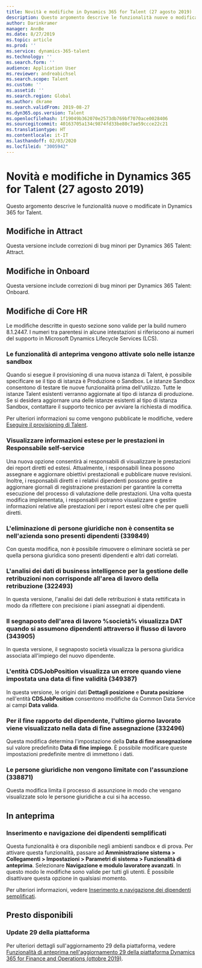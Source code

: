```yaml
---
title: Novità e modifiche in Dynamics 365 for Talent (27 agosto 2019)
description: Questo argomento descrive le funzionalità nuove o modificate di Microsoft Dynamics 365 for Talent.
author: Darinkramer
manager: AnnBe
ms.date: 8/27/2019
ms.topic: article
ms.prod: ''
ms.service: dynamics-365-talent
ms.technology: ''
ms.search.form: ''
audience: Application User
ms.reviewer: andreabichsel
ms.search.scope: Talent
ms.custom: ''
ms.assetid: ''
ms.search.region: Global
ms.author: dkrame
ms.search.validFrom: 2019-08-27
ms.dyn365.ops.version: Talent
ms.openlocfilehash: 1f19049b362070e2573db769bf7070ace0028406
ms.sourcegitcommit: 40163705a134c9874fd33be80c7ae59ccce22c21
ms.translationtype: HT
ms.contentlocale: it-IT
ms.lasthandoff: 02/03/2020
ms.locfileid: "3005942"
---
```

# <a name="whats-new-or-changed-in-dynamics-365-for-talent-august-27-2019"></a>Novità e modifiche in Dynamics 365 for Talent (27 agosto 2019)

Questo argomento descrive le funzionalità nuove o modificate in Dynamics 365 for Talent.

## <a name="changes-in-attract"></a>Modifiche in Attract

Questa versione include correzioni di bug minori per Dynamics 365 Talent: Attract.

## <a name="changes-in-onboard"></a>Modifiche in Onboard

Questa versione include correzioni di bug minori per Dynamics 365 Talent: Onboard.

## <a name="changes-in-core-hr"></a>Modifiche di Core HR

Le modifiche descritte in questo sezione sono valide per la build numero 8.1.2447. I numeri tra parentesi in alcune intestazioni si riferiscono ai numeri del supporto in Microsoft Dynamics Lifecycle Services (LCS).

### <a name="preview-features-are-enabled-only-in-sandbox-instances"></a>Le funzionalità di anteprima vengono attivate solo nelle istanze sandbox

Quando si esegue il provisioning di una nuova istanza di Talent, è possibile specificare se il tipo di istanza è Produzione o Sandbox. Le istanze Sandbox consentono di testare tle nuove funzionalità prima dell'utilizzo. Tutte le istanze Talent esistenti verranno aggiornate al tipo di istanza di produzione. Se si desidera aggiornare una delle istanze esistenti al tipo di istanza Sandbox, contattare il supporto tecnico per avviare la richiesta di modifica.

Per ulteriori informazioni su come vengono pubblicate le modifiche, vedere [Eseguire il provisioning di Talent](./provisioning-talent.md).

### <a name="view-extended-information-for-performance-in-manager-self-service"></a>Visualizzare informazioni estese per le prestazioni in Responsabile self-service

Una nuova opzione consentirà ai responsabili di visualizzare le prestazioni dei report diretti ed estesi. Attualmente, i responsabili linea possono assegnare e aggiornare obiettivi prestazionali e pubblicare nuove revisioni. Inoltre, i responsabili diretti e i relativi dipendenti possono gestire e aggiornare giornali di registrazione prestazioni per garantire la corretta esecuzione del processo di valutazione delle prestazioni. Una volta questa modifica implementata, i responsabili potranno visualizzare e gestire informazioni relative alle prestazioni per i report estesi oltre che per quelli diretti.

### <a name="deleting-legal-entities-isnt-allowed-if-employees-exist-within-the-company-339849"></a>L'eliminazione di persone giuridiche non è consentita se nell'azienda sono presenti dipendenti (339849)

Con questa modifica, non è possibile rimuovere o eliminare società se per quella persona giuridica sono presenti dipendenti e altri dati correlati.

### <a name="compensation-management-business-intelligence-analytics-dont-match-on-the-compensation-workspace-322493"></a>L'analisi dei dati di business intelligence per la gestione delle retribuzioni non corrisponde all'area di lavoro della retribuzione (322493)

In questa versione, l'analisi dei dati delle retribuzioni è stata rettificata in modo da riflettere con precisione i piani assegnati ai dipendenti.

### <a name="workflow-placeholder-company-displays-dat-when-hiring-employees-through-workflow-343905"></a>Il segnaposto dell'area di lavoro %società% visualizza DAT quando si assumono dipendenti attraverso il flusso di lavoro (343905)

In questa versione, il segnaposto società visualizza la persona giuridica associata all'impiego del nuovo dipendente.

### <a name="the-cdsjobposition-entity-displays-an-error-when-valid-to-date-is-set-349387"></a>L'entità CDSJobPosition visualizza un errore quando viene impostata una data di fine validità (349387)

In questa versione, le origini dati **Dettagli posizione** e **Durata posizione** nell'entità **CDSJobPosition** consentono modifiche da Common Data Service ai campi **Data valida**. 

### <a name="for-employee-termination-the-last-day-worked-is-populated-on-assignment-end-date-332496"></a>Per il fine rapporto del dipendente, l'ultimo giorno lavorato viene visualizzato nella data di fine assegnazione (332496)

Questa modifica determina l'impostazione della **Data di fine assegnazione** sul valore predefinito **Data di fine impiego**. È possibile modificare queste impostazioni predefinite mentre di immettono i dati.

### <a name="legal-entities-arent-limited-with-hire-338871"></a>Le persone giuridiche non vengono limitate con l'assunzione (338871)
 
Questa modifica limita il processo di assunzione in modo che vengano visualizzate solo le persone giuridiche a cui si ha accesso.  

## <a name="in-preview"></a>In anteprima

### <a name="streamlined-employee-entry-and-navigation"></a>Inserimento e navigazione dei dipendenti semplificati

Questa funzionalità è ora disponibile negli ambienti sandbox e di prova. Per attivare questa funzionalità, passare ad **Amministrazione sistema > Collegamenti > Impostazioni > Parametri di sistema > Funzionalità di anteprima**. Selezionare **Navigazione e modulo lavoratore avanzati**. In questo modo le modifiche sono valide per tutti gli utenti. È possibile disattivare questa opzione in qualsiasi momento.

Per ulteriori informazioni, vedere [Inserimento e navigazione dei dipendenti semplificati](./streamlined-employee-entry.md).

## <a name="coming-soon"></a>Presto disponibili

### <a name="platform-update-29"></a>Update 29 della piattaforma

Per ulteriori dettagli sull'aggiornamento 29 della piattaforma, vedere [Funzionalità di anteprima nell'aggiornamento 29 della piattaforma Dynamics 365 for Finance and Operations (ottobre 2019)](https://docs.microsoft.com/dynamics365/unified-operations/fin-and-ops/get-started/whats-new-platform-update-29).
